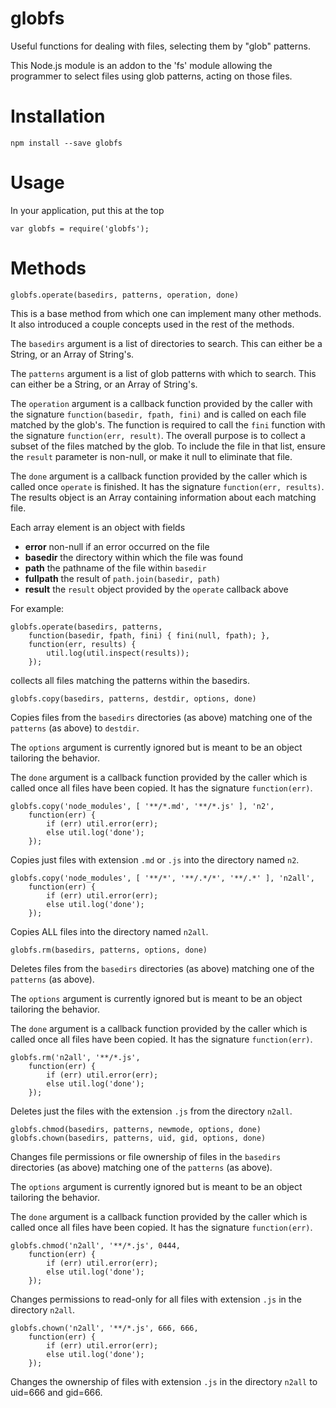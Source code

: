# globfs
Useful functions for dealing with files, selecting them by "glob" patterns.

This Node.js module is an addon to the 'fs' module allowing the programmer to select files using glob patterns, acting on those files.

# Installation

    npm install --save globfs

# Usage

In your application, put this at the top

    var globfs = require('globfs');

# Methods

    globfs.operate(basedirs, patterns, operation, done)

This is a base method from which one can implement many other methods.  It also introduced a couple concepts used in the rest of the methods.

The `basedirs` argument is a list of directories to search.  This can either be a String, or an Array of String's.

The `patterns` argument is a list of glob patterns with which to search.  This can either be a String, or an Array of String's.

The `operation` argument is a callback function provided by the caller with the signature `function(basedir, fpath, fini)` and is called on each file matched by the glob's.  The function is required to call the `fini` function with the signature `function(err, result)`.  The overall purpose is to collect a subset of the files matched by the glob.  To include the file in that list, ensure the `result` parameter is non-null, or make it null to eliminate that file.

The `done` argument is a callback function provided by the caller which is called once `operate` is finished.  It has the signature `function(err, results)`.  The results object is an Array containing information about each matching file.  

Each array element is an object with fields

* __error__ non-null if an error occurred on the file
* __basedir__ the directory within which the file was found
* __path__ the pathname of the file within `basedir`
* __fullpath__ the result of `path.join(basedir, path)`
* __result__ the `result` object provided by the `operate` callback above

For example: 

    globfs.operate(basedirs, patterns,
		function(basedir, fpath, fini) { fini(null, fpath); },
		function(err, results) {
			util.log(util.inspect(results));
		});

collects all files matching the patterns within the basedirs.

    globfs.copy(basedirs, patterns, destdir, options, done)

Copies files from the `basedirs` directories (as above) matching one of the `patterns` (as above) to `destdir`.

The `options` argument is currently ignored but is meant to be an object tailoring the behavior.

The `done` argument is a callback function provided by the caller which is called once all files have been copied.  It has the signature `function(err)`.

    globfs.copy('node_modules', [ '**/*.md', '**/*.js' ], 'n2',
		function(err) {
			if (err) util.error(err);
			else util.log('done');
		});

Copies just files with extension `.md` or `.js` into the directory named `n2`.

    globfs.copy('node_modules', [ '**/*', '**/.*/*', '**/.*' ], 'n2all',
		function(err) {
			if (err) util.error(err);
			else util.log('done');
		});

Copies ALL files into the directory named `n2all`.

    globfs.rm(basedirs, patterns, options, done)

Deletes files from the `basedirs` directories (as above) matching one of the `patterns` (as above).

The `options` argument is currently ignored but is meant to be an object tailoring the behavior.

The `done` argument is a callback function provided by the caller which is called once all files have been copied.  It has the signature `function(err)`.

    globfs.rm('n2all', '**/*.js',
		function(err) {
			if (err) util.error(err);
			else util.log('done');
		});

Deletes just the files with the extension `.js` from the directory `n2all`.

    globfs.chmod(basedirs, patterns, newmode, options, done)
    globfs.chown(basedirs, patterns, uid, gid, options, done)

Changes file permissions or file ownership of files in the `basedirs` directories (as above) matching one of the `patterns` (as above).

The `options` argument is currently ignored but is meant to be an object tailoring the behavior.

The `done` argument is a callback function provided by the caller which is called once all files have been copied.  It has the signature `function(err)`.

    globfs.chmod('n2all', '**/*.js', 0444,
		function(err) {
			if (err) util.error(err);
			else util.log('done');
		});

Changes permissions to read-only for all files with extension `.js` in the directory `n2all`.

    globfs.chown('n2all', '**/*.js', 666, 666,
		function(err) {
			if (err) util.error(err);
			else util.log('done');
		});

Changes the ownership of files with extension `.js` in the directory `n2all` to uid=666 and gid=666.
